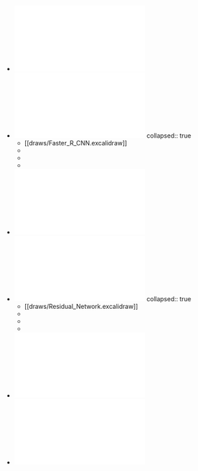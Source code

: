 - ![Densely Connected Convolutional Networks.pdf](../assets/Densely_Connected_Convolutional_Networks_1672621209496_0.pdf)
- ![Faster R-CNN Towards Real-Time Object Detection with Region Proposal Networks.pdf](../assets/Faster_R-CNN_Towards_Real-Time_Object_Detection_with_Region_Proposal_Networks_1672621217179_0.pdf)
  collapsed:: true
	- [[draws/Faster_R_CNN.excalidraw]]
	-
	-
	-
- ![Large-scale Video Classification with Convolutional Neural Networks.pdf](../assets/Large-scale_Video_Classification_with_Convolutional_Neural_Networks_1672624114919_0.pdf)
- ![Deep Residual Learning for Image Recognition.pdf](../assets/Deep_Residual_Learning_for_Image_Recognition_1672624126042_0.pdf)
  collapsed:: true
	- [[draws/Residual_Network.excalidraw]]
	-
	-
	-
- ![Wide Residual Networks.pdf](../assets/Wide_Residual_Networks_1672624355270_0.pdf)
- ![You Only Look Once Unified, Real-Time Object Detection.pdf](../assets/You_Only_Look_Once_Unified,_Real-Time_Object_Detection_1672624360859_0.pdf)